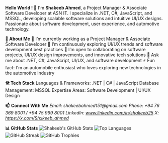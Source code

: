 **Hello World ! 👋**
I'm **Shakeeb Ahmed**, a Project Manager & Associate Software Developer at ASN IT. I specialize in .NET, C#, JavaScript, and MSSQL, developing scalable software solutions and intuitive UI/UX designs. Passionate about software development, user experience, and automotive technology.

**🚀 About Me**
🔭 I’m currently working as a Project Manager & Associate Software Developer
🌱 I’m continuously exploring UI/UX trends and software development best practices
👯 I’m open to collaborating on software projects, UI/UX design improvements, and innovative tech solutions
💬 Ask me about .NET, C#, JavaScript, UI/UX, and software development
⚡ Fun fact: I'm an automobile enthusiast who loves exploring new technologies in the automotive industry

**🛠 Tech Stack**
Languages & Frameworks: .NET | C# | JavaScript
Database Management: MSSQL
Expertise Areas: Software Development | UI/UX Design

**📫 Connect With Me**
_Email: shakeebahmed151@gmail.com_
_Phone: +94 76 369 8001 / +94 75 999 8001_
_LinkedIn: www.linkedin.com/in/shakeeb25_
_X: https://x.com/Shxkeeb_ahmed_

**📊 GitHub Stats**
![Shakeeb's GitHub Stats](https://github-readme-stats.vercel.app/api?username=shakeeb25&show_icons=true&theme=default)
![Top Languages](https://github-readme-stats.vercel.app/api/top-langs/?username=shakeeb25&layout=compact&theme=default)
![GitHub Streak](https://streak-stats.demolab.com?user=shakeeb25&theme=default)
![GitHub Trophies](https://github-profile-trophy.vercel.app/?username=shakeeb25&theme=default)
